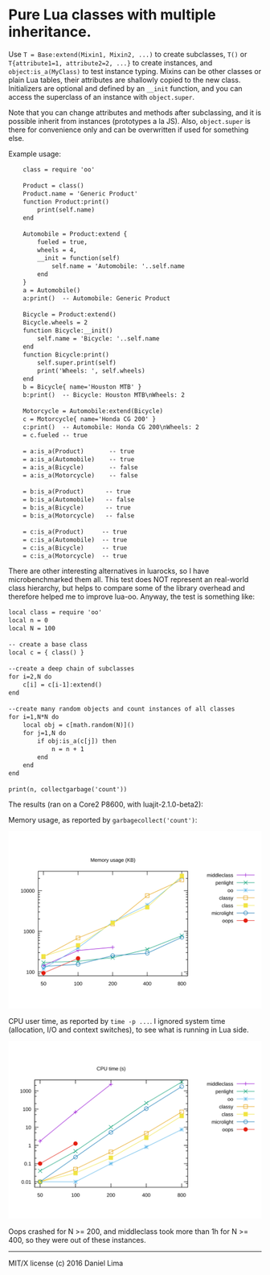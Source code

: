 Pure Lua classes with multiple inheritance.
===========================================

Use `T = Base:extend(Mixin1, Mixin2, ...)` to create subclasses,
`T()` or `T{attribute1=1, attribute2=2, ...}` to create instances,
and `object:is_a(MyClass)` to test instance typing. Mixins can be
other classes or plain Lua tables, their attributes are shallowly
copied to the new class. Initializers are optional and defined by
an `__init` function, and you can access the superclass of an 
instance with `object.super`.

Note that you can change attributes and methods after subclassing,
and it is possible inherit from instances (prototypes a la JS).
Also, `object.super` is there for convenience only and can be 
overwritten if used for something else.

Example usage:

```
	class = require 'oo'

	Product = class()
	Product.name = 'Generic Product'
	function Product:print()
		print(self.name)
	end

	Automobile = Product:extend {
		fueled = true,
		wheels = 4,
		__init = function(self)
			self.name = 'Automobile: '..self.name
		end
	}
	a = Automobile()
	a:print()  -- Automobile: Generic Product

	Bicycle = Product:extend()
	Bicycle.wheels = 2
	function Bicycle:__init()
		self.name = 'Bicycle: '..self.name
	end
	function Bicycle:print()
		self.super.print(self)
		print('Wheels: ', self.wheels)
	end
	b = Bicycle{ name='Houston MTB' }
	b:print()  -- Bicycle: Houston MTB\nWheels: 2

	Motorcycle = Automobile:extend(Bicycle)
	c = Motorcycle{ name='Honda CG 200' }
	c:print()  -- Automobile: Honda CG 200\nWheels: 2
	= c.fueled -- true

	= a:is_a(Product)       -- true
	= a:is_a(Automobile)    -- true
	= a:is_a(Bicycle)       -- false
	= a:is_a(Motorcycle)    -- false

	= b:is_a(Product)      -- true
	= b:is_a(Automobile)   -- false
	= b:is_a(Bicycle)      -- true
	= b:is_a(Motorcycle)   -- false

	= c:is_a(Product)     -- true
	= c:is_a(Automobile)  -- true
	= c:is_a(Bicycle)     -- true
	= c:is_a(Motorcycle)  -- true
```

There are other interesting alternatives in luarocks, so I have
microbenchmarked them all. This test does NOT represent an 
real-world class hierarchy, but helps to compare some of the
library overhead and therefore helped me to improve lua-oo.
Anyway, the test is something like:

```
local class = require 'oo'
local n = 0
local N = 100

-- create a base class
local c = { class() }

--create a deep chain of subclasses
for i=2,N do
	c[i] = c[i-1]:extend()
end

--create many random objects and count instances of all classes
for i=1,N*N do
	local obj = c[math.random(N)]()
	for j=1,N do
		if obj:is_a(c[j]) then
			n = n + 1
		end
	end
end

print(n, collectgarbage('count'))
```

The results (ran on a Core2 P8600, with luajit-2.1.0-beta2):

Memory usage, as reported by `garbagecollect('count')`:

![Memory usage (KB)](https://github.com/limadm/lua-oo/raw/master/tests/plots/mem.svg)

CPU user time, as reported by `time -p ...`. I ignored system time
(allocation, I/O and context switches), to see what is running in Lua side.

![CPU time (s)](https://github.com/limadm/lua-oo/raw/master/tests/plots/cpu.svg)

Oops crashed for N >= 200, and middleclass took more than 1h for
N >= 400, so they were out of these instances.

---

MIT/X license (c) 2016 Daniel Lima
